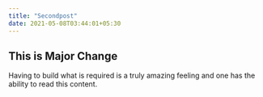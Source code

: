 ```yaml
---
title: "Secondpost"
date: 2021-05-08T03:44:01+05:30
---
```


## This is Major Change

Having to build what is required is a truly amazing feeling and one has the ability to read this content.

